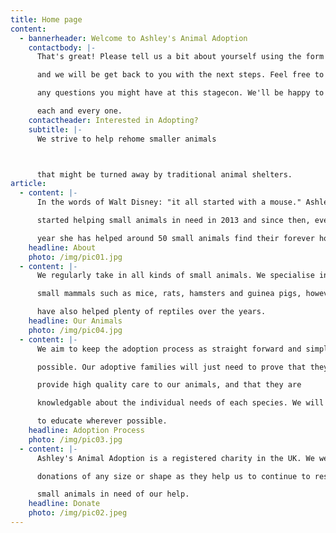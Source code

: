 ```yaml
---
title: Home page
content:
  - bannerheader: Welcome to Ashley's Animal Adoption
    contactbody: |-
      That's great! Please tell us a bit about yourself using the form below

      and we will be get back to you with the next steps. Feel free to ask

      any questions you might have at this stagecon. We'll be happy to answer

      each and every one.
    contactheader: Interested in Adopting?
    subtitle: |-
      We strive to help rehome smaller animals



      that might be turned away by traditional animal shelters.
article:
  - content: |-
      In the words of Walt Disney: "it all started with a mouse." Ashley

      started helping small animals in need in 2013 and since then, every

      year she has helped around 50 small animals find their forever homes.
    headline: About
    photo: /img/pic01.jpg
  - content: |-
      We regularly take in all kinds of small animals. We specialise in

      small mammals such as mice, rats, hamsters and guinea pigs, however, we

      have also helped plenty of reptiles over the years.
    headline: Our Animals
    photo: /img/pic04.jpg
  - content: |-
      We aim to keep the adoption process as straight forward and simple as

      possible. Our adoptive families will just need to prove that they can

      provide high quality care to our animals, and that they are

      knowledgable about the individual needs of each species. We will help

      to educate wherever possible.
    headline: Adoption Process
    photo: /img/pic03.jpg
  - content: |-
      Ashley's Animal Adoption is a registered charity in the UK. We welcome

      donations of any size or shape as they help us to continue to resue

      small animals in need of our help.
    headline: Donate
    photo: /img/pic02.jpeg
---
```

